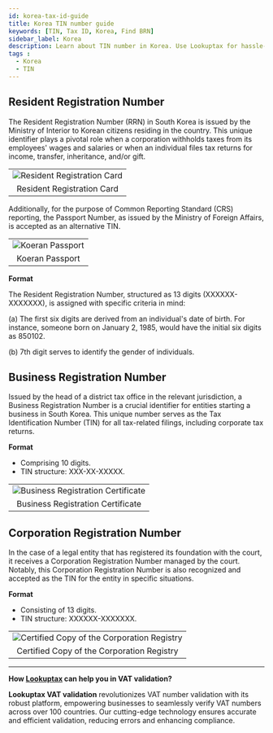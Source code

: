 ```yaml
---
id: korea-tax-id-guide
title: Korea TIN number guide
keywords: [TIN, Tax ID, Korea, Find BRN]
sidebar_label: Korea
description: Learn about TIN number in Korea. Use Lookuptax for hassle-free tax id validation in Korea and other 100+ countries
tags : 
  - Korea
  - TIN
---
```


## Resident Registration Number
The Resident Registration Number (RRN) in South Korea is issued by the Ministry of Interior to Korean citizens residing in the country. This unique identifier plays a pivotal role when a corporation withholds taxes from its employees' wages and salaries or when an individual files tax returns for income, transfer, inheritance, and/or gift.

<table align="center" border="0px" border-color="#dedede"><tr><td>
  <img src="/docs/img/taxid/rrn.PNG" alt="Resident Registration Card"/>
  </td></tr>
  <tr><td align="center">Resident Registration Card</td></tr>
</table>


Additionally, for the purpose of Common Reporting Standard (CRS) reporting, the Passport Number, as issued by the Ministry of Foreign Affairs, is accepted as an alternative TIN. 

<table align="center" border="0px" border-color="#dedede"><tr><td>
  <img src="/docs/img/taxid/passport-korea.PNG" alt="Koeran Passport"/>
  </td></tr>
  <tr><td align="center">Koeran Passport</td></tr>
</table>


**Format**

The Resident Registration Number, structured as 13 digits (XXXXXX-XXXXXXX), is assigned with specific criteria in mind:

(a) The first six digits are derived from an individual's date of birth. For instance, someone born on January 2, 1985, would have the initial six digits as 850102.

(b) 7th digit serves to identify the gender of individuals.


## Business Registration Number

Issued by the head of a district tax office in the relevant jurisdiction, a Business Registration Number is a crucial identifier for entities starting a business in South Korea. This unique number serves as the Tax Identification Number (TIN) for all tax-related filings, including corporate tax returns.

**Format**

   - Comprising 10 digits.
   - TIN structure: XXX-XX-XXXXX.


<table align="center" border="0px" border-color="#dedede"><tr><td>
  <img src="/docs/img/taxid/BRN.PNG" alt="Business Registration Certificate"/>
  </td></tr>
  <tr><td align="center">Business Registration Certificate</td></tr>
</table>

## Corporation Registration Number
In the case of a legal entity that has registered its foundation with the court, it receives a Corporation Registration Number managed by the court. Notably, this Corporation Registration Number is also recognized and accepted as the TIN for the entity in specific situations. 


**Format**

   - Consisting of 13 digits.
   - TIN structure: XXXXXX-XXXXXXX.

<table align="center" border="0px" border-color="#dedede"><tr><td>
  <img src="/docs/img/taxid/CRN.PNG" alt="Certified Copy of the Corporation Registry"/>
  </td></tr>
  <tr><td align="center">Certified Copy of the Corporation Registry</td></tr>
</table>

----
**How [Lookuptax](https://lookuptax.com/) can help you in VAT validation?**

**Lookuptax VAT validation** revolutionizes VAT number validation with its robust platform, empowering businesses to seamlessly verify VAT numbers across over 100 countries. Our cutting-edge technology ensures accurate and efficient validation, reducing errors and enhancing compliance.
